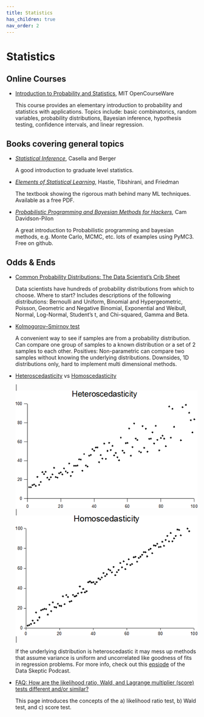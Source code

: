 ```yaml
---
title: Statistics
has_children: true
nav_order: 2
---
```


# Statistics
## Online Courses

- [Introduction to Probability and Statistics](https://ocw.mit.edu/courses/mathematics/18-05-introduction-to-probability-and-statistics-spring-2014/index.htm), MIT OpenCourseWare

   This course provides an elementary introduction to probability and statistics with applications. Topics include: basic combinatorics, random variables, probability distributions, Bayesian inference, hypothesis testing, confidence intervals, and linear regression.



## Books covering general topics

- [*Statistical Inference*](https://www.amazon.com/Statistical-Inference-George-Casella/dp/0534243126), Casella and Berger

   A good introduction to graduate level statistics.

- [*Elements of Statistical Learning*](https://www.amazon.com/Statistical-Inference-George-Casella/dp/0534243126), Hastie, Tibshirani, and Friedman

   The textbook showing the rigorous math behind many ML techniques. Available as a free PDF.

- [*Probabilistic Programming and Bayesian Methods for Hackers*](https://github.com/CamDavidsonPilon/Probabilistic-Programming-and-Bayesian-Methods-for-Hackers), Cam Davidson-Pilon

   A great introduction to Probabilistic programming and bayesian methods, e.g. Monte Carlo, MCMC, etc. lots of examples using PyMC3. Free on github.

## Odds & Ends

- [Common Probability Distributions: The Data Scientist’s Crib Sheet](https://medium.com/@srowen/common-probability-distributions-347e6b945ce4)

   Data scientists have hundreds of probability distributions from which to choose. Where to start? Includes descriptions of the following distributions: Bernoulli and Uniform, Binomial and Hypergeometric, Poisson, Geometric and Negative Binomial, Exponential and Weibull, Normal, Log-Normal, Student’s t, and Chi-squared, Gamma and Beta.

- [Kolmogorov–Smirnov test](https://en.wikipedia.org/wiki/Kolmogorov%E2%80%93Smirnov_test)

   A convenient way to see if samples are from a probability distribution. Can compare one group of samples to a known distribution or a set of 2 samples to each other. Positives: Non-parametric can compare two samples without knowing the underlying distributions. Downsides, 1D distributions only, hard to implement multi dimensional methods.

- [Heteroscedasticity](https://en.wikipedia.org/wiki/Heteroscedasticity) vs [Homoscedasticity](https://en.wikipedia.org/wiki/Homoscedasticity)

   |![alt text](/assets/imgs/Heteroscedasticity.png  "Q9 at the English language Wikipedia / CC BY-SA (http://creativecommons.org/licenses/by-sa/3.0/)") |![alt text](/assets/imgs/Homoscedasticity.png "Q9 at the English language Wikipedia / CC BY-SA (http://creativecommons.org/licenses/by-sa/3.0/)")|

   If the underlying distribution is heteroscedastic it may mess up methods that assume variance is uniform and uncorrelated like goodness of fits in regression problems. For more info, check out this [epsiode](https://open.spotify.com/episode/3CERGsxlO53GdkleMiNLy7) of the Data Skeptic Podcast.

- [FAQ: How are the likelihood ratio, Wald, and Lagrange multiplier (score) tests different and/or similar?](https://stats.idre.ucla.edu/other/mult-pkg/faq/general/faqhow-are-the-likelihood-ratio-wald-and-lagrange-multiplier-score-tests-different-andor-similar/)

   This page introduces the concepts of the a) likelihood ratio test, b) Wald test, and c) score test.
